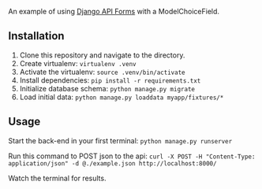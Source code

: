 An example of using [Django API Forms](https://github.com/Sibyx/django_api_forms) with a ModelChoiceField.

## Installation

1. Clone this repository and navigate to the directory.
1. Create virtualenv: `virtualenv .venv`
1. Activate the virtualenv: `source .venv/bin/activate`
1. Install dependencies: `pip install -r requirements.txt`
1. Initialize database schema: `python manage.py migrate`
1. Load initial data: `python manage.py loaddata myapp/fixtures/*`

## Usage

Start the back-end in your first terminal:
`python manage.py runserver`

Run this command to POST json to the api:
`curl -X POST -H "Content-Type: application/json" -d @./example.json http://localhost:8000/`

Watch the terminal for results.
